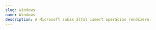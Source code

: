 ```yaml
---
slug: windows
name: Windows
description: A Microsoft sokak által ismert operációs rendszere.
---
```

